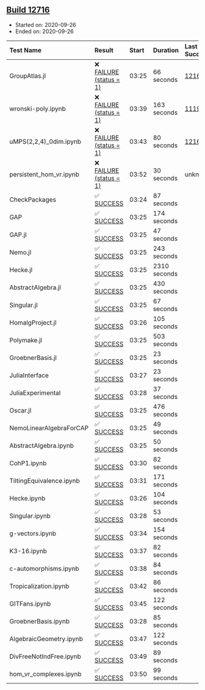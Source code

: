 ## [Build 12716](https://oscarci.mathematik.uni-kl.de/job/oscar/12716/)

* Started on: 2020-09-26
* Ended on: 2020-09-26

| Test Name    | Result | Start | Duration | Last Success | First Failure |
|:-------------|:-------|:------|:---------|:-------------|:--------------|
| GroupAtlas.jl | ❌ [FAILURE (status = 1)](https://oscarci.mathematik.uni-kl.de/job/oscar/12716/artifact/logs/build-12716/GroupAtlas.jl.log) | 03:25 | 66 seconds | [12167](https://oscarci.mathematik.uni-kl.de/job/oscar/12167/) | [12168](https://oscarci.mathematik.uni-kl.de/job/oscar/12168/) |
| wronski-poly.ipynb | ❌ [FAILURE (status = 1)](https://oscarci.mathematik.uni-kl.de/job/oscar/12716/artifact/logs/build-12716/wronski-poly.ipynb.log) | 03:39 | 163 seconds | [11192](https://oscarci.mathematik.uni-kl.de/job/oscar/11192/) | [11193](https://oscarci.mathematik.uni-kl.de/job/oscar/11193/) |
| uMPS(2,2,4)_0dim.ipynb | ❌ [FAILURE (status = 1)](https://oscarci.mathematik.uni-kl.de/job/oscar/12716/artifact/logs/build-12716/uMPS-2-2-4-_0dim.ipynb.log) | 03:43 | 80 seconds | [12167](https://oscarci.mathematik.uni-kl.de/job/oscar/12167/) | [12168](https://oscarci.mathematik.uni-kl.de/job/oscar/12168/) |
| persistent_hom_vr.ipynb | ❌ [FAILURE (status = 1)](https://oscarci.mathematik.uni-kl.de/job/oscar/12716/artifact/logs/build-12716/persistent_hom_vr.ipynb.log) | 03:52 | 30 seconds | unknown | unknown |
| CheckPackages | ✅ [SUCCESS](https://oscarci.mathematik.uni-kl.de/job/oscar/12716/artifact/logs/build-12716/CheckPackages.log) | 03:24 | 87 seconds |  |  |
| GAP | ✅ [SUCCESS](https://oscarci.mathematik.uni-kl.de/job/oscar/12716/artifact/logs/build-12716/GAP.log) | 03:25 | 174 seconds |  |  |
| GAP.jl | ✅ [SUCCESS](https://oscarci.mathematik.uni-kl.de/job/oscar/12716/artifact/logs/build-12716/GAP.jl.log) | 03:25 | 47 seconds |  |  |
| Nemo.jl | ✅ [SUCCESS](https://oscarci.mathematik.uni-kl.de/job/oscar/12716/artifact/logs/build-12716/Nemo.jl.log) | 03:25 | 243 seconds |  |  |
| Hecke.jl | ✅ [SUCCESS](https://oscarci.mathematik.uni-kl.de/job/oscar/12716/artifact/logs/build-12716/Hecke.jl.log) | 03:25 | 2310 seconds |  |  |
| AbstractAlgebra.jl | ✅ [SUCCESS](https://oscarci.mathematik.uni-kl.de/job/oscar/12716/artifact/logs/build-12716/AbstractAlgebra.jl.log) | 03:25 | 430 seconds |  |  |
| Singular.jl | ✅ [SUCCESS](https://oscarci.mathematik.uni-kl.de/job/oscar/12716/artifact/logs/build-12716/Singular.jl.log) | 03:25 | 67 seconds |  |  |
| HomalgProject.jl | ✅ [SUCCESS](https://oscarci.mathematik.uni-kl.de/job/oscar/12716/artifact/logs/build-12716/HomalgProject.jl.log) | 03:26 | 105 seconds |  |  |
| Polymake.jl | ✅ [SUCCESS](https://oscarci.mathematik.uni-kl.de/job/oscar/12716/artifact/logs/build-12716/Polymake.jl.log) | 03:25 | 503 seconds |  |  |
| GroebnerBasis.jl | ✅ [SUCCESS](https://oscarci.mathematik.uni-kl.de/job/oscar/12716/artifact/logs/build-12716/GroebnerBasis.jl.log) | 03:25 | 23 seconds |  |  |
| JuliaInterface | ✅ [SUCCESS](https://oscarci.mathematik.uni-kl.de/job/oscar/12716/artifact/logs/build-12716/JuliaInterface.log) | 03:27 | 23 seconds |  |  |
| JuliaExperimental | ✅ [SUCCESS](https://oscarci.mathematik.uni-kl.de/job/oscar/12716/artifact/logs/build-12716/JuliaExperimental.log) | 03:28 | 37 seconds |  |  |
| Oscar.jl | ✅ [SUCCESS](https://oscarci.mathematik.uni-kl.de/job/oscar/12716/artifact/logs/build-12716/Oscar.jl.log) | 03:25 | 476 seconds |  |  |
| NemoLinearAlgebraForCAP | ✅ [SUCCESS](https://oscarci.mathematik.uni-kl.de/job/oscar/12716/artifact/logs/build-12716/NemoLinearAlgebraForCAP.log) | 03:25 | 49 seconds |  |  |
| AbstractAlgebra.ipynb | ✅ [SUCCESS](https://oscarci.mathematik.uni-kl.de/job/oscar/12716/artifact/logs/build-12716/AbstractAlgebra.ipynb.log) | 03:25 | 50 seconds |  |  |
| CohP1.ipynb | ✅ [SUCCESS](https://oscarci.mathematik.uni-kl.de/job/oscar/12716/artifact/logs/build-12716/CohP1.ipynb.log) | 03:30 | 82 seconds |  |  |
| TiltingEquivalence.ipynb | ✅ [SUCCESS](https://oscarci.mathematik.uni-kl.de/job/oscar/12716/artifact/logs/build-12716/TiltingEquivalence.ipynb.log) | 03:31 | 171 seconds |  |  |
| Hecke.ipynb | ✅ [SUCCESS](https://oscarci.mathematik.uni-kl.de/job/oscar/12716/artifact/logs/build-12716/Hecke.ipynb.log) | 03:26 | 104 seconds |  |  |
| Singular.ipynb | ✅ [SUCCESS](https://oscarci.mathematik.uni-kl.de/job/oscar/12716/artifact/logs/build-12716/Singular.ipynb.log) | 03:28 | 53 seconds |  |  |
| g-vectors.ipynb | ✅ [SUCCESS](https://oscarci.mathematik.uni-kl.de/job/oscar/12716/artifact/logs/build-12716/g-vectors.ipynb.log) | 03:34 | 154 seconds |  |  |
| K3-16.ipynb | ✅ [SUCCESS](https://oscarci.mathematik.uni-kl.de/job/oscar/12716/artifact/logs/build-12716/K3-16.ipynb.log) | 03:37 | 82 seconds |  |  |
| c-automorphisms.ipynb | ✅ [SUCCESS](https://oscarci.mathematik.uni-kl.de/job/oscar/12716/artifact/logs/build-12716/c-automorphisms.ipynb.log) | 03:38 | 84 seconds |  |  |
| Tropicalization.ipynb | ✅ [SUCCESS](https://oscarci.mathematik.uni-kl.de/job/oscar/12716/artifact/logs/build-12716/Tropicalization.ipynb.log) | 03:42 | 86 seconds |  |  |
| GITFans.ipynb | ✅ [SUCCESS](https://oscarci.mathematik.uni-kl.de/job/oscar/12716/artifact/logs/build-12716/GITFans.ipynb.log) | 03:45 | 122 seconds |  |  |
| GroebnerBasis.ipynb | ✅ [SUCCESS](https://oscarci.mathematik.uni-kl.de/job/oscar/12716/artifact/logs/build-12716/GroebnerBasis.ipynb.log) | 03:28 | 85 seconds |  |  |
| AlgebraicGeometry.ipynb | ✅ [SUCCESS](https://oscarci.mathematik.uni-kl.de/job/oscar/12716/artifact/logs/build-12716/AlgebraicGeometry.ipynb.log) | 03:47 | 122 seconds |  |  |
| DivFreeNotIndFree.ipynb | ✅ [SUCCESS](https://oscarci.mathematik.uni-kl.de/job/oscar/12716/artifact/logs/build-12716/DivFreeNotIndFree.ipynb.log) | 03:49 | 89 seconds |  |  |
| hom_vr_complexes.ipynb | ✅ [SUCCESS](https://oscarci.mathematik.uni-kl.de/job/oscar/12716/artifact/logs/build-12716/hom_vr_complexes.ipynb.log) | 03:50 | 99 seconds |  |  |
